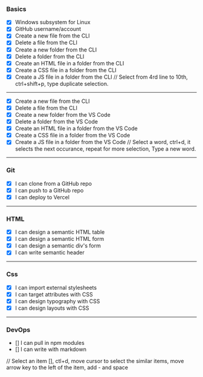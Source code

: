 ### Basics

- [x] Windows subsystem for Linux
- [x] GitHub username/account
- [x] Create a new file from the CLI
- [x] Delete a file from the CLI
- [x] Create a new folder from the CLI
- [x] Delete a folder from the CLI
- [x] Create an HTML file in a folder from the CLI
- [x] Create a CSS file in a folder from the CLI
- [x] Create a JS file in a folder from the CLI
      // Select from 4rd line to 10th, ctrl+shift+p, type duplicate selection.

---

- [x] Create a new file from the CLI
- [x] Delete a file from the CLI
- [x] Create a new folder from the VS Code
- [x] Delete a folder from the VS Code
- [x] Create an HTML file in a folder from the VS Code
- [x] Create a CSS file in a folder from the VS Code
- [x] Create a JS file in a folder from the VS Code
      // Select a word, ctrl+d, it selects the next occurance, repeat for more selection, Type a new word.

---

### Git

- [x] I can clone from a GitHub repo
- [x] I can push to a GitHub repo
- [x] I can deploy to Vercel

---

### HTML

- [x] I can design a semantic HTML table
- [x] I can design a semantic HTML form
- [x] I can design a semantic div's form
- [x] I can write semantic header

---

### Css

- [x] I can import external stylesheets
- [x] I can target attributes with CSS
- [x] I can design typography with CSS
- [x] I can design layouts with CSS

---

### DevOps

- [] I can pull in npm modules
- [] I can write with markdown

// Select an item [], ctl+d, move cursor to select the similar items, move arrow key to the left of the item, add - and space
